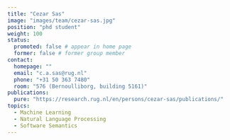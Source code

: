 ```yaml
---
title: "Cezar Sas"
image: "images/team/cezar-sas.jpg"
position: "phd student"
weight: 100
status:
  promoted: false # appear in home page
  former: false # former group member
contact:
  homepage: ""
  email: "c.a.sas@rug.nl"
  phone: "+31 50 363 7480"
  room: "576 (Bernoulliborg, building 5161)"
publications:
  pure: "https://research.rug.nl/en/persons/cezar-sas/publications/"
topics:
  - Machine Learning 
  - Natural Language Processing 
  - Software Semantics 
---
```

